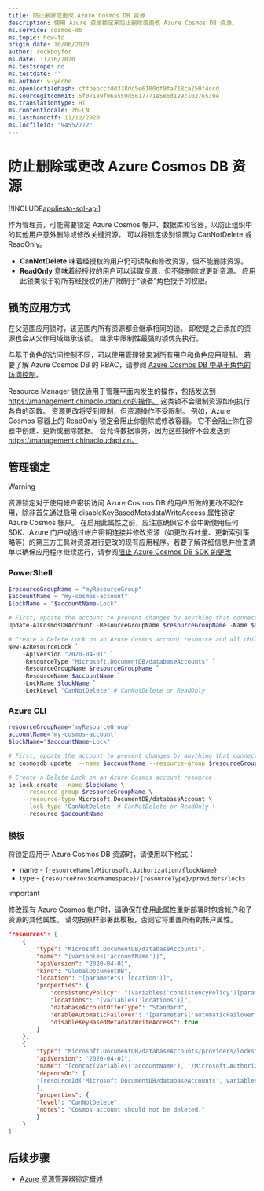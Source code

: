 ```yaml
---
title: 防止删除或更改 Azure Cosmos DB 资源
description: 使用 Azure 资源锁定来防止删除或更改 Azure Cosmos DB 资源。
ms.service: cosmos-db
ms.topic: how-to
origin.date: 10/06/2020
author: rockboyfor
ms.date: 11/16/2020
ms.testscope: no
ms.testdate: ''
ms.author: v-yeche
ms.openlocfilehash: cffbebccfdd338dc5e6100df9fa718ca250f4ccd
ms.sourcegitcommit: 5f07189f06a559d5617771e586d129c10276539e
ms.translationtype: HT
ms.contentlocale: zh-CN
ms.lasthandoff: 11/12/2020
ms.locfileid: "94552772"
---
```

# <a name="prevent-azure-cosmos-db-resources-from-being-deleted-or-changed"></a>防止删除或更改 Azure Cosmos DB 资源
[!INCLUDE[appliesto-sql-api](includes/appliesto-sql-api.md)]

作为管理员，可能需要锁定 Azure Cosmos 帐户、数据库和容器，以防止组织中的其他用户意外删除或修改关键资源。 可以将锁定级别设置为 CanNotDelete 或 ReadOnly。

- **CanNotDelete** 味着经授权的用户仍可读取和修改资源，但不能删除资源。
- **ReadOnly** 意味着经授权的用户可以读取资源，但不能删除或更新资源。 应用此锁类似于将所有经授权的用户限制于“读者”角色授予的权限。

## <a name="how-locks-are-applied"></a>锁的应用方式

在父范围应用锁时，该范围内所有资源都会继承相同的锁。 即使是之后添加的资源也会从父作用域继承该锁。 继承中限制性最强的锁优先执行。

与基于角色的访问控制不同，可以使用管理锁来对所有用户和角色应用限制。 若要了解 Azure Cosmos DB 的 RBAC，请参阅 [Azure Cosmos DB 中基于角色的访问控制](role-based-access-control.md)。

Resource Manager 锁仅适用于管理平面内发生的操作，包括发送到 https://management.chinacloudapi.cn的操作。 这类锁不会限制资源如何执行各自的函数。 资源更改将受到限制，但资源操作不受限制。 例如，Azure Cosmos 容器上的 ReadOnly 锁定会阻止你删除或修改容器。 它不会阻止你在容器中创建、更新或删除数据。 会允许数据事务，因为这些操作不会发送到 https://management.chinacloudapi.cn。

## <a name="manage-locks"></a>管理锁定

> [!WARNING]
> 资源锁定对于使用帐户密钥访问 Azure Cosmos DB 的用户所做的更改不起作用，除非首先通过启用 disableKeyBasedMetadataWriteAccess 属性锁定 Azure Cosmos 帐户。 在启用此属性之前，应注意确保它不会中断使用任何 SDK、Azure 门户或通过帐户密钥连接并修改资源（如更改吞吐量、更新索引策略等）的第三方工具对资源进行更改的现有应用程序。若要了解详细信息并检查清单以确保应用程序继续运行，请参阅[阻止 Azure Cosmos DB SDK 的更改](role-based-access-control.md#prevent-sdk-changes)

### <a name="powershell"></a>PowerShell

```powershell
$resourceGroupName = "myResourceGroup"
$accountName = "my-cosmos-account"
$lockName = "$accountName-Lock"

# First, update the account to prevent changes by anything that connects via account keys
Update-AzCosmosDBAccount -ResourceGroupName $resourceGroupName -Name $accountName -DisableKeyBasedMetadataWriteAccess true

# Create a Delete Lock on an Azure Cosmos account resource and all child resources
New-AzResourceLock `
    -ApiVersion "2020-04-01" `
    -ResourceType "Microsoft.DocumentDB/databaseAccounts" `
    -ResourceGroupName $resourceGroupName `
    -ResourceName $accountName `
    -LockName $lockName `
    -LockLevel "CanNotDelete" # CanNotDelete or ReadOnly
```

### <a name="azure-cli"></a>Azure CLI

```bash
resourceGroupName='myResourceGroup'
accountName='my-cosmos-account'
$lockName="$accountName-Lock"

# First, update the account to prevent changes by anything that connects via account keys
az cosmosdb update  --name $accountName --resource-group $resourceGroupName  --disable-key-based-metadata-write-access true

# Create a Delete Lock on an Azure Cosmos account resource
az lock create --name $lockName \
    --resource-group $resourceGroupName \
    --resource-type Microsoft.DocumentDB/databaseAccount \
    --lock-type 'CanNotDelete' # CanNotDelete or ReadOnly \
    --resource $accountName
```

### <a name="template"></a>模板

将锁定应用于 Azure Cosmos DB 资源时，请使用以下格式：

- name - `{resourceName}/Microsoft.Authorization/{lockName}`
- type - `{resourceProviderNamespace}/{resourceType}/providers/locks`

> [!IMPORTANT]
> 修改现有 Azure Cosmos 帐户时，请确保在使用此属性重新部署时包含帐户和子资源的其他属性。 请勿按原样部署此模板，否则它将重置所有的帐户属性。

```json
"resources": [
    {
        "type": "Microsoft.DocumentDB/databaseAccounts",
        "name": "[variables('accountName')]",
        "apiVersion": "2020-04-01",
        "kind": "GlobalDocumentDB",
        "location": "[parameters('location')]",
        "properties": {
            "consistencyPolicy": "[variables('consistencyPolicy')[parameters('defaultConsistencyLevel')]]",
            "locations": "[variables('locations')]",
            "databaseAccountOfferType": "Standard",
            "enableAutomaticFailover": "[parameters('automaticFailover')]",
            "disableKeyBasedMetadataWriteAccess": true
        }
    },
    {
        "type": "Microsoft.DocumentDB/databaseAccounts/providers/locks",
        "apiVersion": "2020-04-01",
        "name": "[concat(variables('accountName'), '/Microsoft.Authorization/siteLock')]",
        "dependsOn": [
        "[resourceId('Microsoft.DocumentDB/databaseAccounts', variables('accountName'))]"
        ],
        "properties": {
        "level": "CanNotDelete",
        "notes": "Cosmos account should not be deleted."
        }
    }
]
```

## <a name="next-steps"></a>后续步骤

- [Azure 资源管理器锁定概述](../azure-resource-manager/management/lock-resources.md)

<!-- Update_Description: update meta properties, wording update, update link -->